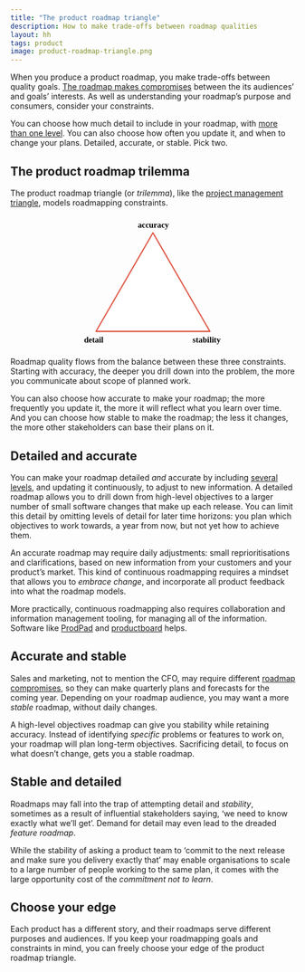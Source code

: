 ```yaml
---
title: "The product roadmap triangle"
description: How to make trade-offs between roadmap qualities
layout: hh
tags: product
image: product-roadmap-triangle.png
---
```


<!--
-->

When you produce a product roadmap, you make trade-offs between quality goals.
[The roadmap makes compromises](product-roadmap-compromise) between the its audiences’ and goals’  interests.
As well as understanding your roadmap’s purpose and consumers, consider your constraints.

You can choose how much detail to include in your roadmap, with [more than one level](product-roadmap-dimensions-levels).
You can also choose how often you update it, and when to change your plans.
Detailed, accurate, or stable. Pick two.

## The product roadmap trilemma

The product roadmap triangle (or _trilemma_), like the 
[project management triangle](https://en.wikipedia.org/wiki/Project_management_triangle),
models roadmapping constraints.

<svg xmlns:xl="http://www.w3.org/1999/xlink" xmlns:dc="http://purl.org/dc/elements/1.1/" xmlns="http://www.w3.org/2000/svg" version="1.1" viewBox="0 0 3213 1643" width="640" height="300">
  <defs>
    <font-face font-family="Source Sans Pro" font-size="100" panose-1="2 11 6 3 3 4 3 2 2 4" units-per-em="1000" underline-position="-74.7" underline-thickness="49.8" slope="0" x-height="491.2" cap-height="653.8" ascent="750" descent="-269.5" font-weight="600">
      <font-face-src>
        <font-face-name name="SourceSansPro-Semibold"/>
      </font-face-src>
    </font-face>
  </defs>
  <g id="c1" fill-opacity="1" stroke="none" stroke-dasharray="none" fill="none" stroke-opacity="1">
    <g id="g2">
      <path d="M 906.5 1427.5 L 1606.5 215.5 L 2306.5 1427.5 Z" fill="white"/>
      <path d="M 906.5 1427.5 L 1606.5 215.5 L 2306.5 1427.5 Z" stroke="#df5a49" stroke-linecap="round" stroke-linejoin="round" stroke-width="16"/>
    </g>
    <g id="g4">
      <text transform="translate(1420 60)" fill="black">
        <tspan font-family="Source Sans Pro" font-size="100" font-weight="600" fill="black" x="0" y="90">accuracy</tspan>
      </text>
    </g>
    <g id="Graphic_5">
      <text transform="translate(2090 1477.9375)" fill="black">
        <tspan font-family="Source Sans Pro" font-size="100" font-weight="600" fill="black" x="4.21" y="90">stability</tspan>
      </text>
    </g>
    <g id="Graphic_6">
      <text transform="translate(711.5 1477.9375)" fill="black">
        <tspan font-family="Source Sans Pro" font-size="100" font-weight="600" fill="black" x="47.58" y="90">detail</tspan>
      </text>
    </g>
  </g>
</svg>

Roadmap quality flows from the balance between these three constraints.
Starting with accuracy, the deeper you drill down into the problem, the more you communicate about scope of planned work.

You can also choose how accurate to make your roadmap; the more frequently you update it, the more it will reflect what you learn over time.
And you can choose how stable to make the roadmap; the less it changes, the more other stakeholders can base their plans on it.

## Detailed and accurate

You can make your roadmap detailed _and_ accurate by including [several levels](product-roadmap-dimensions-levels),
and updating it continuously, to adjust to new information.
A detailed roadmap allows you to drill down from high-level objectives to a larger number of small software changes that make up each release.
You can limit this detail by omitting levels of detail for later time horizons:
you plan which objectives to work towards, a year from now, but not yet how to achieve them.

An accurate roadmap may require daily adjustments:
small reprioritisations and clarifications, based on new information from your customers and your product’s market.
This kind of continuous roadmapping requires a mindset that allows you to _embrace change_, and incorporate all product feedback into what the roadmap models.

More practically, continuous roadmapping also requires collaboration and information management tooling, for managing all of the information.
Software like [ProdPad](https://www.prodpad.com/) and [productboard](productboard-customer-feedback-review) helps.

## Accurate and stable

Sales and marketing, not to mention the CFO, may require different [roadmap compromises](product-roadmap-compromise),
so they can make quarterly plans and forecasts for the coming year.
Depending on your roadmap audience, you may want a more _stable_ roadmap, without daily changes.

A high-level objectives roadmap can give you stability while retaining accuracy.
Instead of identifying _specific_ problems or features to work on, your roadmap will plan long-term objectives.
Sacrificing detail, to focus on what doesn’t change, gets you a stable roadmap.

## Stable and detailed

Roadmaps may fall into the trap of attempting detail and _stability_,
sometimes as a result of influential stakeholders saying, ‘we need to know exactly what we’ll get’.
Demand for detail may even lead to the dreaded _feature roadmap_.

While the stability of asking a product team to ‘commit to the next release and make sure you delivery exactly that’ may enable organisations to scale to a large number of people working to the same plan, it comes with the large opportunity cost of the _commitment not to learn_.

## Choose your edge

Each product has a different story, and their roadmaps serve different purposes and audiences.
If you keep your roadmapping goals and constraints in mind, you can freely choose your edge of the product roadmap triangle.
